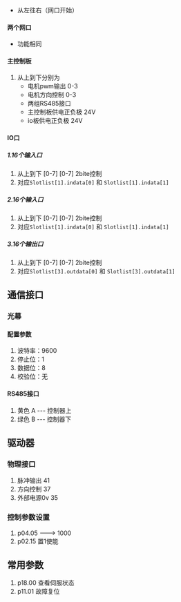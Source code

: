 - 从左往右（网口开始）
#### 两个网口
- 功能相同
#### 主控制板
1. 从上到下分别为
	- 电机pwm输出 0-3
	- 电机方向控制 0-3
	- 两组RS485接口
	- 主控制板供电正负极 24V
	- io板供电正负极 24V
#### IO口
##### 1.16个输入口
1. 从上到下 \[0-7\]  \[0-7\]  2bite控制 
2. 对应`Slotlist[1].indata[0]` 和 `Slotlist[1].indata[1]`
##### 2.16个输入口
1. 从上到下 \[0-7\]  \[0-7\]  2bite控制 
2. 对应`Slotlist[1].indata[0]` 和 `Slotlist[1].indata[1]`
##### 3.16个输出口
1. 从上到下 \[0-7\]  \[0-7\]  2bite控制 
2. 对应`Slotlist[3].outdata[0]` 和 `Slotlist[3].outdata[1]`

## 通信接口
### 光幕
#### 配置参数
1. 波特率：9600
2. 停止位：1
3. 数据位：8
4. 校验位：无
#### RS485接口
1. 黄色 A  --- 控制器上
2. 绿色 B  --- 控制器下



## 驱动器
### 物理接口
1. 脉冲输出 41
2. 方向控制 37
3. 外部电源0v 35
### 控制参数设置
1. p04.05 ---> 1000
2. p02.15 置1使能

## 常用参数
1. p18.00 查看伺服状态
2. p11.01  故障复位

